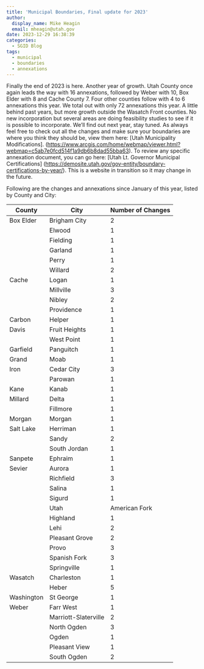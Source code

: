 ```yaml
---
title: 'Municipal Boundaries, Final update for 2023'
author:
  display_name: Mike Heagin
  email: mheagin@utah.gov
date: 2023-12-29 16:38:39
categories:
  - SGID Blog
tags:
  - municipal
  - boundaries
  - annexations
---
```

Finally the end of 2023 is here. Another year of growth. Utah County once again leads the way with 16 annexations, followed by Weber with 10, Box Elder with 8 and  Cache County 7. Four other counties follow with 4 to 6 annexations this year. We total out with only 72 annexations this year. A little behind past years, but more growth outside the Wasatch Front counties. 
No new incorporation but several areas are doing feasibility studies to see if it is possible to incorporate. We’ll find out next year, stay tuned.
As always feel free to check out all the changes and make sure your boundaries are where you think they should be, view them here: [Utah Municipality Modifications].
(https://www.arcgis.com/home/webmap/viewer.html?webmap=c5ab7e0fcd514f1a9db6b8dad55bba63).
To review any specific annexation document, you can go here: [Utah Lt. Governor Municipal Certifications]  (https://demosite.utah.gov/gov-entity/boundary-certifications-by-year/).
This is a website in transition so it may change in the future.

Following are the changes and annexations since January of this year, listed by County and City:

| County | City | Number of Changes |  
| --- | --- | --- |
| Box Elder | Brigham City | 2 |
| | Elwood | 1 |
| | Fielding | 1 |
| | Garland | 1 |
| | Perry | 1 |
| | Willard | 2 |
| Cache | Logan | 1 |
| | Millville | 3 |
| | Nibley | 2 |
| | Providence | 1 |
| Carbon | Helper | 1 |
| Davis | Fruit Heights | 1 |
| | West Point | 1 |
| Garfield | Panguitch | 1 |
| Grand | Moab | 1 |
| Iron | Cedar City | 3 |
| | Parowan | 1 |
| Kane | Kanab  | 1 |
| Millard | Delta | 1 |
| | Fillmore | 1 |
| Morgan | Morgan | 1 |
| Salt Lake | Herriman | 1 |
| | Sandy | 2 |
| | South Jordan | 1 |
| Sanpete | Ephraim | 1 |
| Sevier | Aurora | 1 |
| | Richfield | 3 |
| | Salina | 1 |
| | Sigurd | 1 |
| | Utah | American Fork | 4 |
| | Highland | 1 |
| | Lehi | 2 |
| | Pleasant Grove | 2 |
| | Provo | 3 |
| | Spanish Fork | 3 |
| | Springville  | 1 |
| Wasatch | Charleston | 1 |
| | Heber | 5 |
| Washington | St George | 1 |
| Weber | Farr West  | 1 |
| | Marriott-Slaterville | 2 |
| | North Ogden | 3 |
| | Ogden | 1 |
| | Pleasant View  | 1 |
| | South Ogden | 2 |
